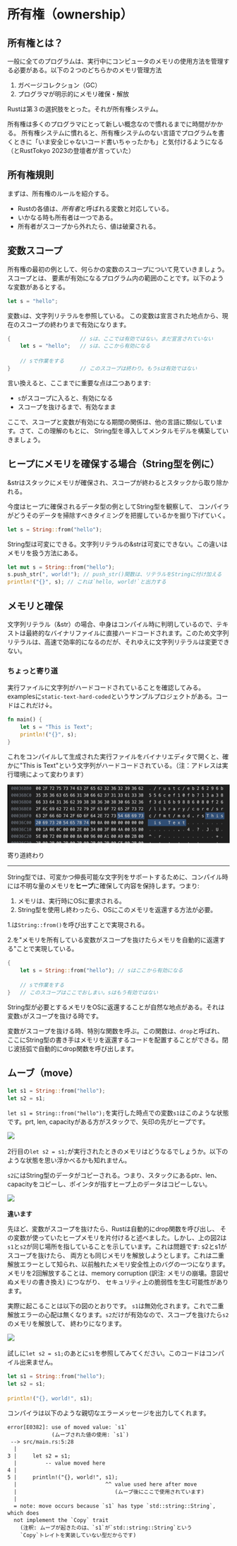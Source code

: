 # 所有権（ownership）

## 所有権とは？
一般に全てのプログラムは、実行中にコンピュータのメモリの使用方法を管理する必要がある。以下の２つのどちらかのメモリ管理方法

1. ガベージコレクション（GC）
1. プログラマが明示的にメモリ確保・解放


Rustは第３の選択肢をとった。それが所有権システム。

所有権は多くのプログラマにとって新しい概念なので慣れるまでに時間がかかる。
所有権システムに慣れると、所有権システムのない言語でプログラムを書くときに「いま安全じゃないコード書いちゃったかも」と気付けるようになる（とRustTokyo 2023の登壇者が言っていた）

## 所有権規則

まずは、所有権のルールを紹介する。

- Rustの各値は、*所有者*と呼ばれる変数と対応している。
- いかなる時も所有者は一つである。
- 所有者がスコープから外れたら、値は破棄される。

## 変数スコープ

所有権の最初の例として、何らかの変数のスコープについて見ていきましょう。スコープとは、 要素が有効になるプログラム内の範囲のことです。以下のような変数があるとする。

```rust
let s = "hello";
```

変数`s`は、文字列リテラルを参照している。
この変数は宣言された地点から、現在のスコープの終わりまで有効になります。

```rust
{                      // sは、ここでは有効ではない。まだ宣言されていない
    let s = "hello";   // sは、ここから有効になる

    // sで作業をする
}                      // このスコープは終わり。もうsは有効ではない
```

言い換えると、ここまでに重要な点は二つあります:

- `s`がスコープに入ると、有効になる
- スコープを抜けるまで、有効なまま

ここで、スコープと変数が有効になる期間の関係は、他の言語に類似しています。さて、この理解のもとに、 String型を導入してメンタルモデルを構築していきましょう。


## ヒープにメモリを確保する場合（String型を例に）

&strはスタックにメモリが確保され、スコープが終わるとスタックから取り除かれる。

今度はヒープに確保されるデータ型の例としてString型を観察して、 コンパイラがどうそのデータを掃除すべきタイミングを把握しているかを掘り下げていく。

```rust
let s = String::from("hello");
```

String型は可変にできる。文字列リテラルの&strは可変にできない。この違いはメモリを扱う方法にある。

```rust
let mut s = String::from("hello");
s.push_str(", world!"); // push_str()関数は、リテラルをStringに付け加える
println!("{}", s); // これは`hello, world!`と出力する
```


## メモリと確保

文字列リテラル（&str）の場合、中身はコンパイル時に判明しているので、テキストは最終的なバイナリファイルに直接ハードコードされます。このため文字列リテラルは、高速で効率的になるのだが、それゆえに文字列リテラルは変更できない。

### ちょっと寄り道

実行ファイルに文字列がハードコードされていることを確認してみる。
examplesに`static-text-hard-coded`というサンプルプロジェクトがある。コードはこれだけ↓。

```rust
fn main() {
    let s = "This is Text";
    println!("{}", s);
}
```

これをコンパイルして生成された実行ファイルをバイナリエディタで開くと、確かに"This is Text"という文字列がハードコードされている。（注：アドレスは実行環境によって変わります）

![](../medias/hardcoded.png)

寄り道終わり

----

String型では、可変かつ伸長可能な文字列をサポートするために、コンパイル時には不明な量のメモリを**ヒープ**に確保して内容を保持します。つまり:

1. メモリは、実行時にOSに要求される。
1. String型を使用し終わったら、OSにこのメモリを返還する方法が必要。


1.は`String::from()`を呼び出すことで実現される。

2.を"メモリを所有している変数がスコープを抜けたらメモリを自動的に返還する"ことで実現している。


```rust
{
    let s = String::from("hello"); // sはここから有効になる

    // sで作業をする
}   // このスコープはここでおしまい。sはもう有効ではない
```

String型が必要とするメモリをOSに返還することが自然な地点がある。それは変数`s`がスコープを抜ける時です。 

変数がスコープを抜ける時、特別な関数を呼ぶ。この関数は、`drop`と呼ばれ、 ここにString型の書き手はメモリを返還するコードを配置することができる。閉じ波括弧で自動的にdrop関数を呼び出します。

## ムーブ（move）

```rust
let s1 = String::from("hello");
let s2 = s1;
```

`let s1 = String::from("hello");`を実行した時点での変数`s1`はこのような状態です。prt, len, capacityがある方がスタックで、矢印の先がヒープです。

![](https://doc.rust-jp.rs/book-ja/img/trpl04-01.svg)


2行目の`let s2 = s1;`が実行されたときのメモリはどうなるでしょうか。以下のような状態を思い浮かべるかも知れません。

`s2`にはString型のデータがコピーされる。つまり、スタックにあるptr、len、 capacityをコピーし、ポインタが指すヒープ上のデータはコピーしない。

![](https://doc.rust-jp.rs/book-ja/img/trpl04-02.svg)

**違います**

先ほど、変数がスコープを抜けたら、Rustは自動的にdrop関数を呼び出し、 その変数が使っていたヒープメモリを片付けると述べました。しかし、上の図2は`s1`と`s2`が同じ場所を指していることを示しています。これは問題です: s2とs1がスコープを抜けたら、 両方とも同じメモリを解放しようとします。これは二重解放エラーとして知られ、以前触れたメモリ安全性上のバグの一つになります。 メモリを2回解放することは、memory corruption (訳注: メモリの崩壊。意図せぬメモリの書き換え) につながり、 セキュリティ上の脆弱性を生む可能性があります。

実際に起こることは以下の図のとおりです。
`s1`は無効化されます。これで二重解放エラーの心配は無くなります。`s2`だけが有効なので、スコープを抜けたら`s2`のメモリを解放して、 終わりになります。

![](https://doc.rust-jp.rs/book-ja/img/trpl04-04.svg)

試しに`let s2 = s1;`のあとに`s1`を参照してみてください。このコードはコンパイル出来ません。

```rust
let s1 = String::from("hello");
let s2 = s1;

println!("{}, world!", s1);
```

コンパイラは以下のような親切なエラーメッセージを出力してくれます。

```
error[E0382]: use of moved value: `s1`
              (ムーブされた値の使用: `s1`)
 --> src/main.rs:5:28
  |
3 |     let s2 = s1;
  |         -- value moved here
4 |
5 |     println!("{}, world!", s1);
  |                            ^^ value used here after move
  |                               (ムーブ後にここで使用されています)
  |
  = note: move occurs because `s1` has type `std::string::String`, which does
  not implement the `Copy` trait
    (注釈: ムーブが起きたのは、`s1`が`std::string::String`という
    `Copy`トレイトを実装していない型だからです)

```